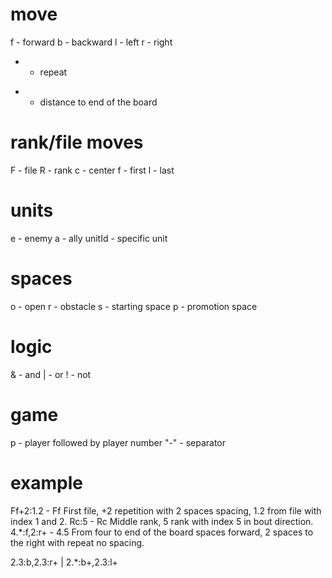 # move
f - forward
b - backward
l - left
r - right
+ - repeat
* - distance to end of the board

# rank/file moves
F - file
R - rank
c - center
f - first
l - last

# units
e - enemy
a - ally
unitId - specific unit

# spaces
o - open
r - obstacle
s - starting space
p - promotion space

# logic
& - and
| - or
! - not

# game
p - player followed by player number
"-" - separator

# example
Ff+2:1.2 - Ff First file, +2 repetition with 2 spaces spacing, 1.2 from file with index 1 and 2.
Rc:5 - Rc Middle rank, 5 rank with index 5 in bout direction.
4.*:f,2:r+ - 4.5 From four to end of the board spaces forward, 2 spaces to the right with repeat no spacing.

2.3:b,2.3:r+ | 2.*:b+,2.3:l+
